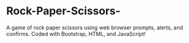 # Rock-Paper-Scissors-
A game of rock paper scissors using web browser prompts, alerts, and confirms. Coded with Bootstrap, HTML, and JavaScript!
